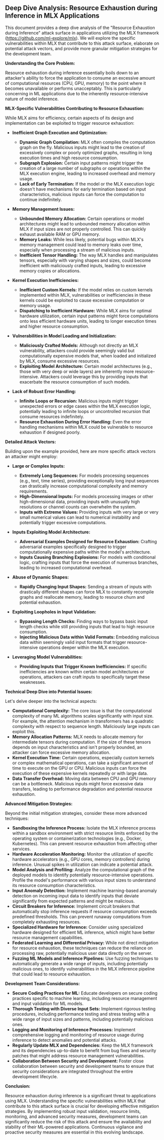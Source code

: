 ## Deep Dive Analysis: Resource Exhaustion during Inference in MLX Applications

This document provides a deep dive analysis of the "Resource Exhaustion during Inference" attack surface in applications utilizing the MLX framework (https://github.com/ml-explore/mlx). We will explore the specific vulnerabilities within MLX that contribute to this attack surface, elaborate on potential attack vectors, and provide more granular mitigation strategies for the development team.

**Understanding the Core Problem:**

Resource exhaustion during inference essentially boils down to an attacker's ability to force the application to consume an excessive amount of computational resources (CPU, GPU, memory) to the point where it becomes unavailable or performs unacceptably. This is particularly concerning in ML applications due to the inherently resource-intensive nature of model inference.

**MLX-Specific Vulnerabilities Contributing to Resource Exhaustion:**

While MLX aims for efficiency, certain aspects of its design and implementation can be exploited to trigger resource exhaustion:

* **Inefficient Graph Execution and Optimization:**
    * **Dynamic Graph Compilation:** MLX often compiles the computation graph on the fly. Malicious inputs might lead to the creation of excessively complex or poorly optimized graphs, resulting in long execution times and high resource consumption.
    * **Subgraph Explosion:**  Certain input patterns might trigger the creation of a large number of subgraphs or operations within the MLX execution engine, leading to increased overhead and memory usage.
    * **Lack of Early Termination:**  If the model or the MLX execution logic doesn't have mechanisms for early termination based on input characteristics, malicious inputs can force the computation to continue indefinitely.

* **Memory Management Issues:**
    * **Unbounded Memory Allocation:**  Certain operations or model architectures might lead to unbounded memory allocation within MLX if input sizes are not properly controlled. This can quickly exhaust available RAM or GPU memory.
    * **Memory Leaks:** While less likely, potential bugs within MLX's memory management could lead to memory leaks over time, especially when processing a stream of malicious inputs.
    * **Inefficient Tensor Handling:**  The way MLX handles and manipulates tensors, especially with varying shapes and sizes, could become inefficient with maliciously crafted inputs, leading to excessive memory copies or allocations.

* **Kernel Execution Inefficiencies:**
    * **Inefficient Custom Kernels:** If the model relies on custom kernels implemented within MLX, vulnerabilities or inefficiencies in these kernels could be exploited to cause excessive computation or memory usage.
    * **Dispatching to Inefficient Hardware:** While MLX aims for optimal hardware utilization, certain input patterns might force computations onto less efficient hardware units, leading to longer execution times and higher resource consumption.

* **Vulnerabilities in Model Loading and Initialization:**
    * **Maliciously Crafted Models:** Although not directly an MLX vulnerability, attackers could provide seemingly valid but computationally expensive models that, when loaded and initialized by MLX, consume excessive resources.
    * **Exploiting Model Architecture:** Certain model architectures (e.g., those with very deep or wide layers) are inherently more resource-intensive. Attackers could leverage this by providing inputs that exacerbate the resource consumption of such models.

* **Lack of Robust Error Handling:**
    * **Infinite Loops or Recursion:**  Malicious inputs might trigger unexpected errors or edge cases within the MLX execution logic, potentially leading to infinite loops or uncontrolled recursion that consume resources indefinitely.
    * **Resource Exhaustion During Error Handling:**  Even the error handling mechanisms within MLX could be vulnerable to resource exhaustion if designed poorly.

**Detailed Attack Vectors:**

Building upon the example provided, here are more specific attack vectors an attacker might employ:

* **Large or Complex Inputs:**
    * **Extremely Long Sequences:** For models processing sequences (e.g., text, time series), providing exceptionally long input sequences can drastically increase computational complexity and memory requirements.
    * **High-Dimensional Inputs:**  For models processing images or other high-dimensional data, providing inputs with unusually high resolutions or channel counts can overwhelm the system.
    * **Inputs with Extreme Values:**  Providing inputs with very large or very small numerical values can lead to numerical instability and potentially trigger excessive computations.

* **Inputs Exploiting Model Architecture:**
    * **Adversarial Examples Designed for Resource Exhaustion:**  Crafting adversarial examples specifically designed to trigger computationally expensive paths within the model's architecture.
    * **Inputs Causing Branching Explosions:** For models with conditional logic, crafting inputs that force the execution of numerous branches, leading to increased computational overhead.

* **Abuse of Dynamic Shapes:**
    * **Rapidly Changing Input Shapes:**  Sending a stream of inputs with drastically different shapes can force MLX to constantly recompile graphs and reallocate memory, leading to resource churn and potential exhaustion.

* **Exploiting Loopholes in Input Validation:**
    * **Bypassing Length Checks:** Finding ways to bypass basic input length checks while still providing inputs that lead to high resource consumption.
    * **Injecting Malicious Data within Valid Formats:**  Embedding malicious data within seemingly valid input formats that trigger resource-intensive operations deeper within the MLX execution.

* **Leveraging Model Vulnerabilities:**
    * **Providing Inputs that Trigger Known Inefficiencies:**  If specific inefficiencies are known within certain model architectures or operations, attackers can craft inputs to specifically target these weaknesses.

**Technical Deep Dive into Potential Issues:**

Let's delve deeper into the technical aspects:

* **Computational Complexity:**  The core issue is that the computational complexity of many ML algorithms scales significantly with input size. For example, the attention mechanism in transformers has a quadratic complexity with respect to sequence length. Maliciously large inputs can exploit this.
* **Memory Allocation Patterns:**  MLX needs to allocate memory for intermediate tensors during computation. If the size of these tensors depends on input characteristics and isn't properly bounded, an attacker can force excessive memory allocation.
* **Kernel Execution Time:**  Certain operations, especially custom kernels or complex mathematical operations, can take a significant amount of time to execute on the GPU or CPU. Malicious inputs can force the execution of these expensive kernels repeatedly or with large data.
* **Data Transfer Overhead:** Moving data between CPU and GPU memory can be a bottleneck. Malicious inputs might force excessive data transfers, leading to performance degradation and potential resource exhaustion.

**Advanced Mitigation Strategies:**

Beyond the initial mitigation strategies, consider these more advanced techniques:

* **Sandboxing the Inference Process:**  Isolate the MLX inference process within a sandbox environment with strict resource limits enforced by the operating system or containerization technologies (e.g., Docker, Kubernetes). This can prevent resource exhaustion from affecting other services.
* **Hardware Acceleration Monitoring:**  Monitor the utilization of specific hardware accelerators (e.g., GPU cores, memory controllers) during inference. Unusual spikes in utilization can indicate a potential attack.
* **Model Analysis and Profiling:**  Analyze the computational graph of the deployed models to identify potentially resource-intensive operations. Profile the model's performance with various input sizes to understand its resource consumption characteristics.
* **Input Anomaly Detection:**  Implement machine learning-based anomaly detection on incoming input data to identify inputs that deviate significantly from expected patterns and might be malicious.
* **Circuit Breakers for Inference:** Implement circuit breakers that automatically stop inference requests if resource consumption exceeds predefined thresholds. This can prevent runaway computations from completely exhausting resources.
* **Specialized Hardware for Inference:**  Consider using specialized hardware designed for efficient ML inference, which might have better resource management capabilities.
* **Federated Learning and Differential Privacy:**  While not direct mitigation for resource exhaustion, these techniques can reduce the reliance on processing raw, potentially malicious user data directly on the server.
* **Fuzzing ML Models and Inference Pipelines:**  Use fuzzing techniques to automatically generate a wide range of inputs, including potentially malicious ones, to identify vulnerabilities in the MLX inference pipeline that could lead to resource exhaustion.

**Development Team Considerations:**

* **Secure Coding Practices for ML:**  Educate developers on secure coding practices specific to machine learning, including resource management and input validation for ML models.
* **Thorough Testing with Diverse Input Sets:**  Implement rigorous testing procedures, including performance testing and stress testing with a wide range of input sizes and patterns, including potentially malicious ones.
* **Logging and Monitoring of Inference Processes:**  Implement comprehensive logging and monitoring of resource usage during inference to detect anomalies and potential attacks.
* **Regularly Update MLX and Dependencies:**  Keep the MLX framework and its dependencies up-to-date to benefit from bug fixes and security patches that might address resource management vulnerabilities.
* **Collaboration Between Security and Development:**  Foster close collaboration between security and development teams to ensure that security considerations are integrated throughout the entire development lifecycle.

**Conclusion:**

Resource exhaustion during inference is a significant threat to applications using MLX. Understanding the specific vulnerabilities within MLX that contribute to this attack surface is crucial for developing effective mitigation strategies. By implementing robust input validation, resource limits, monitoring, and advanced security measures, development teams can significantly reduce the risk of this attack and ensure the availability and stability of their ML-powered applications. Continuous vigilance and proactive security measures are essential in this evolving landscape.
